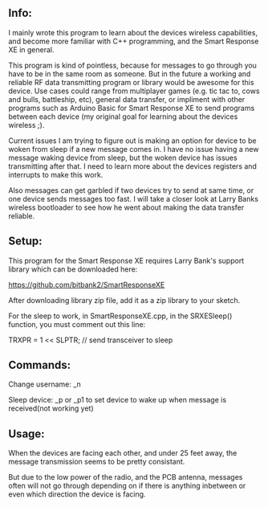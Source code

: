 Info:
---------------------
I mainly wrote this program to learn about the devices wireless capabilities, and become more familiar with C++ programming, and the Smart Response XE in general.

This program is kind of pointless, because for messages to go through you have to be in the same room as someone. But in the future a working and reliable RF data transmitting program or library would be awesome for this device. Use cases could range from multiplayer games (e.g. tic tac to, cows and bulls, battleship, etc), general data transfer, or impliment with other programs such as Arduino Basic for Smart Response XE to send programs between each device (my original goal for learning about the devices wireless ;).

Current issues I am trying to figure out is making an option for device to be woken from sleep if a new message comes in. I have no issue having a new message waking device from sleep, but the woken device has issues transmitting after that. I need to learn more about the devices registers and interrupts to make this work.

Also messages can get garbled if two devices try to send at same time, or one device sends messages too fast. I will take a closer look at Larry Banks wireless bootloader to see how he went about making the data transfer reliable.

Setup:
----------------------
This program for the Smart Response XE requires Larry Bank's support library which can be downloaded here:

https://github.com/bitbank2/SmartResponseXE

After downloading library zip file, add it as a zip library to your sketch.

For the sleep to work, in SmartResponseXE.cpp, in the SRXESleep() function,
you must comment out this line:

TRXPR = 1 << SLPTR; // send transceiver to sleep

Commands:
---------------------
Change username:  _n

Sleep device:     _p or _p1 to set device to wake up when message is received(not working yet)

Usage:
--------------------
When the devices are facing each other, and under 25 feet away,
the message transmission seems to be pretty consistant.

But due to the low power of the radio, and the PCB antenna, messages often
will not go through depending on if there is anything inbetween or even which
direction the device is facing.
